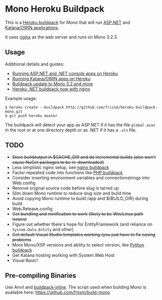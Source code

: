 # Mono Heroku Buildpack

This is a [Heroku buildpack](http://devcenter.heroku.com/articles/buildpack) for Mono that will run [ASP.NET](http://friism.com/running-net-on-heroku) and [Katana/OWIN applications](http://friism.com/running-owin-katana-apps-on-heroku).

It uses [nginx](http://www.mono-project.com/FastCGI_Nginx) as the web server and runs on Mono 3.2.3.

## Usage

Additional details and guides:

 * [Running ASP.NET and .NET console apps on Heroku](http://friism.com/running-net-on-heroku)
 * [Running Katana/OWIN apps on Heroku](http://friism.com/running-owin-katana-apps-on-heroku)
 * [Buildpack update to Mono 3.2 and more](http://friism.com/heroku-net-buildpack-update-to-mono-3-2-and-more)
 * [Heroku .NET buildpack now with nginx](http://friism.com/heroku-net-buildpack-now-with-nginx)

Example usage:

    $ heroku create --buildpack http://github.com/friism/heroku-buildpack-mono.git
    $ git push heroku master

The buildpack will detect your app as ASP.NET if it has the file `global.asax` in the root or at one directory depth or as .NET if it has a `.sln` file.

## TODO

* ~~Store buildoutput in $CACHE_DIR and do incremental builds (also won't cause NuGet packages to be re-downloaded)~~
* Less simplistic nginx setup, see [nginx buildpack](https://github.com/ryandotsmith/nginx-buildpack)
* Factor repeated code into functions like [PHP buildpack](https://github.com/CHH/heroku-buildpack-php/blob/master/bin/compile)
* Consider inserting environment variables and connectionstrings into Web.config
* Remove original source code before slug is tarred up
* Slim down Mono runtime to reduce slug size and build time
* Avoid copying Mono runtime to build /app and ${BUILD_DIR} during build
* Web.Release.config
* ~~Get bundling and minification to work (likely to be Win/Linux path issues)~~
* Figure out whether there's hope for EntityFramework (and reliance on `System.Data.Entity` and other)
* ~~Get default Visual Studio templates working (you just have to fix casing problems~~
* More Mono/XSP versions and ability to select version, like [Python buildpack](https://devcenter.heroku.com/articles/python-runtimes)
* Get Katana hosting working with System.Web Host
* Visual Basic!

## Pre-compiling Binaries

Use Anvil and [buildpack-inline](https://github.com/kr/heroku-buildpack-inline). The script used when building Mono is available here: https://github.com/friism/build-mono
